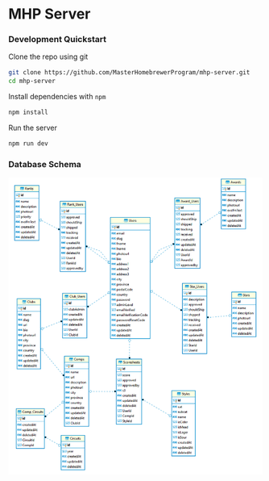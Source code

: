 # MHP Server

### Development Quickstart
Clone the repo using git
```bash
git clone https://github.com/MasterHomebrewerProgram/mhp-server.git
cd mhp-server
```

Install dependencies with `npm`
```bash
npm install
```

Run the server
```bash
npm run dev
```

### Database Schema
![Database Schema](./docs/images/db_schema.PNG)